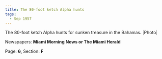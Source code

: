 ```yaml
---  
title: The 80-foot ketch Alpha hunts  
tags:  
  - Sep 1957  
---  
```

  
The 80-foot ketch Alpha hunts for sunken treasure in the Bahamas. [Photo]  
  
Newspapers: **Miami Morning News or The Miami Herald**  
  
Page: **6**, Section: **F** 
